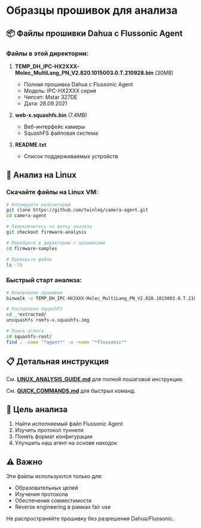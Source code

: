 # Образцы прошивок для анализа

## 📦 Файлы прошивки Dahua с Flussonic Agent

### Файлы в этой директории:

1. **TEMP_DH_IPC-HX2XXX-Molec_MultiLang_PN_V2.820.1015003.0.T.210928.bin** (30MB)
   - Полная прошивка Dahua с Flussonic Agent
   - Модель: IPC-HX2XXX серия
   - Чипсет: Mstar 327DE
   - Дата: 28.09.2021

2. **web-x.squashfs.bin** (7.4MB)
   - Веб-интерфейс камеры
   - SquashFS файловая система

3. **README.txt**
   - Список поддерживаемых устройств

## 🚀 Анализ на Linux

### Скачайте файлы на Linux VM:

```bash
# Клонируйте репозиторий
git clone https://github.com/twinleq/camera-agent.git
cd camera-agent

# Переключитесь на ветку анализа
git checkout firmware-analysis

# Перейдите в директорию с прошивками
cd firmware-samples

# Проверьте файлы
ls -lh
```

### Быстрый старт анализа:

```bash
# Извлечение прошивки
binwalk -e TEMP_DH_IPC-HX2XXX-Molec_MultiLang_PN_V2.820.1015003.0.T.210928.bin

# Распаковка SquashFS
cd _*extracted/
unsquashfs romfs-x.squashfs.img

# Поиск агента
cd squashfs-root/
find . -name "*agent*" -o -name "*flussonic*"
```

## 📋 Детальная инструкция

См. **[LINUX_ANALYSIS_GUIDE.md](../LINUX_ANALYSIS_GUIDE.md)** для полной пошаговой инструкции.

См. **[QUICK_COMMANDS.md](../QUICK_COMMANDS.md)** для быстрых команд.

## 🎯 Цель анализа

1. Найти исполняемый файл Flussonic Agent
2. Изучить протокол туннеля
3. Понять формат конфигурации
4. Улучшить наш агент на основе находок

## ⚠️ Важно

Эти файлы используются только для:
- Образовательных целей
- Изучения протокола
- Обеспечения совместимости
- Reverse engineering в рамках fair use

Не распространяйте прошивку без разрешения Dahua/Flussonic.
